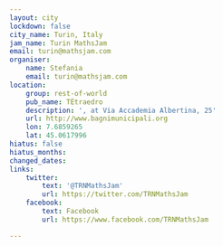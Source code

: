 ```yaml
---
layout: city
lockdown: false
city_name: Turin, Italy
jam_name: Turin MathsJam
email: turin@mathsjam.com
organiser:
    name: Stefania
    email: turin@mathsjam.com
location:
    group: rest-of-world
    pub_name: TÈtraedro
    description: ', at Via Accademia Albertina, 25'
    url: http://www.bagnimunicipali.org
    lon: 7.6859265
    lat: 45.0617996
hiatus: false
hiatus_months:
changed_dates:
links:
    twitter:
        text: '@TRNMathsJam'
        url: https://twitter.com/TRNMathsJam
    facebook:
        text: Facebook
        url: https://www.facebook.com/TRNMathsJam

---
```


